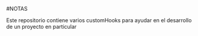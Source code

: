 #NOTAS

Este repositorio contiene varios customHooks para ayudar en el desarrollo de un proyecto en particular